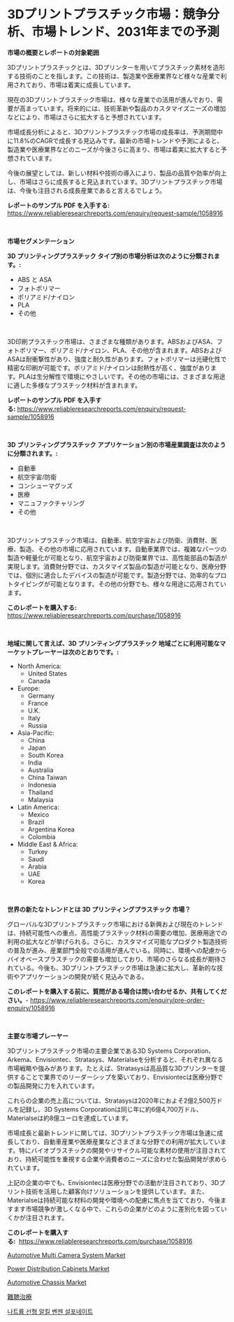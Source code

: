<p><h1>3Dプリントプラスチック市場：競争分析、市場トレンド、2031年までの予測</h1></p><p><strong>市場の概要とレポートの対象範囲</strong></p>
<p><p>3Dプリントプラスチックとは、3Dプリンターを用いてプラスチック素材を造形する技術のことを指します。この技術は、製造業や医療業界など様々な産業で利用されており、市場は着実に成長しています。</p><p>現在の3Dプリントプラスチック市場は、様々な産業での活用が進んでおり、需要が高まっています。将来的には、技術革新や製品のカスタマイズニーズの増加などにより、市場はさらに拡大すると予想されています。</p><p>市場成長分析によると、3Dプリントプラスチック市場の成長率は、予測期間中に11.8%のCAGRで成長する見込みです。最新の市場トレンドや予測によると、製造業や医療業界などのニーズが今後さらに高まり、市場は着実に拡大すると予想されています。</p><p>今後の展望としては、新しい材料や技術の導入により、製品の品質や効率が向上し、市場はさらに成長すると見込まれています。3Dプリントプラスチック市場は、今後も注目される成長産業であると言えるでしょう。</p></p>
<p><strong>レポートのサンプル PDF を入手する:</strong> <a href="https://www.reliableresearchreports.com/enquiry/request-sample/1058916">https://www.reliableresearchreports.com/enquiry/request-sample/1058916</a></p>
<p>&nbsp;</p>
<p><strong>市場セグメンテーション</strong></p>
<p><strong>3D プリンティングプラスチック タイプ別の市場分析は次のように分類されます。:</strong></p>
<p><ul><li>ABS と ASA</li><li>フォトポリマー</li><li>ポリアミド/ナイロン</li><li>PLA</li><li>その他</li></ul></p>
<p>&nbsp;</p>
<p><p>3D印刷プラスチック市場は、さまざまな種類があります。ABSおよびASA、フォトポリマー、ポリアミド/ナイロン、PLA、その他が含まれます。ABSおよびASAは耐衝撃性があり、強度と耐久性があります。フォトポリマーは光硬化性で精密な印刷が可能です。ポリアミド/ナイロンは耐熱性が高く、強度があります。PLAは生分解性で環境にやさしいです。その他の市場には、さまざまな用途に適した多様なプラスチック材料が含まれます。</p></p>
<p><strong>レポートのサンプル PDF を入手する:</strong>&nbsp;<a href="https://www.reliableresearchreports.com/enquiry/request-sample/1058916">https://www.reliableresearchreports.com/enquiry/request-sample/1058916</a></p>
<p>&nbsp;</p>
<p><strong> 3D プリンティングプラスチック アプリケーション別の市場産業調査は次のように分類されます。:</strong></p>
<p><ul><li>自動車</li><li>航空宇宙/防衛</li><li>コンシューマグッズ</li><li>医療</li><li>マニュファクチャリング</li><li>その他</li></ul></p>
<p>&nbsp;</p>
<p><p>3Dプリントプラスチック市場は、自動車、航空宇宙および防衛、消費財、医療、製造、その他の市場に応用されています。自動車業界では、複雑なパーツの製造や軽量化が可能となり、航空宇宙および防衛業界では、高性能部品の製造が実現します。消費財分野では、カスタマイズ製品の製造が可能となり、医療分野では、個別に適合したデバイスの製造が可能です。製造分野では、効率的なプロトタイピングが可能となります。その他の分野でも、様々な用途に応用されています。</p></p>
<p><strong>このレポートを購入する:</strong>&nbsp; <a href="https://www.reliableresearchreports.com/purchase/1058916">https://www.reliableresearchreports.com/purchase/1058916</a></p>
<p>&nbsp;</p>
<p><strong>地域に関して言えば、3D プリンティングプラスチック 地域ごとに利用可能なマーケットプレーヤーは次のとおりです。:</strong></p>
<p><ul>
    <li>
        North America:
        <ul>
            <li>United States</li>
            <li>Canada</li>
        </ul>
    </li>
    <li>
        Europe:
        <ul>
            <li>Germany</li>
            <li>France</li>
            <li>U.K.</li>
            <li>Italy</li>
            <li>Russia</li>
        </ul>
    </li>
    <li>
        Asia-Pacific:
        <ul>
            <li>China</li>
            <li>Japan</li>
            <li>South Korea</li>
            <li>India</li>
            <li>Australia</li>
            <li>China Taiwan</li>
            <li>Indonesia</li>
            <li>Thailand</li>
            <li>Malaysia</li>
        </ul>
    </li>
    <li>
        Latin America:
        <ul>
            <li>Mexico</li>
            <li>Brazil</li>
            <li>Argentina Korea</li>
            <li>Colombia</li>
        </ul>
    </li>
    <li>
        Middle East & Africa:
        <ul>
            <li>Turkey</li>
            <li>Saudi</li>
            <li>Arabia</li>
            <li>UAE</li>
            <li>Korea</li>
        </ul>
    </li>
    </ul></p>
<p>&nbsp;</p>
<p><strong>世界の新たなトレンドとは 3D プリンティングプラスチック 市場？</strong></p>
<p><p>グローバルな3Dプリントプラスチック市場における新興および現在のトレンドは、持続可能性への重点、高性能プラスチック材料の需要の増加、医療用途での利用の拡大などが挙げられる。さらに、カスタマイズ可能なプロダクト製造技術の普及が進み、産業部門全般での活用が進んでいる。同時に、環境への配慮からバイオベースプラスチックの需要も増加しており、市場のさらなる成長が期待されている。今後も、3Dプリントプラスチック市場は急速に拡大し、革新的な技術やアプリケーションの開発が続く見込みである。</p></p>
<p><strong>このレポートを購入する前に、質問がある場合は問い合わせるか、共有してください。</strong>- <a href="https://www.reliableresearchreports.com/enquiry/pre-order-enquiry/1058916">https://www.reliableresearchreports.com/enquiry/pre-order-enquiry/1058916</a></p>
<p>&nbsp;</p>
<p><strong>主要な市場プレーヤー</strong></p>
<p><p>3Dプリントプラスチック市場の主要企業である3D Systems Corporation、Arkema、Envisiontec、Stratasys、Materialseを分析すると、それぞれ異なる市場戦略や強みがあります。たとえば、Stratasysは高品質な3Dプリンターを提供することで業界でのリーダーシップを築いており、Envisiontecは医療分野での製品開発に力を入れています。</p><p>これらの企業の売上高については、Stratasysは2020年におよそ2億2,500万ドルを記録し、3D Systems Corporationは同じ年に約6億4,700万ドル、Materialseは約8億ユーロを達成しています。</p><p>市場成長と最新トレンドに関しては、3Dプリントプラスチック市場は急速に成長しており、自動車産業や医療産業などさまざまな分野での利用が拡大しています。特にバイオプラスチックの開発やリサイクル可能な素材の使用が注目されており、持続可能性を重視する企業や消費者のニーズに合わせた製品開発が求められています。</p><p>上記の企業の中でも、Envisiontecは医療分野での活動が注目されており、3Dプリント技術を活用した顧客向けソリューションを提供しています。また、Materialseは持続可能な材料の開発や環境への配慮に焦点を当てており、今後ますます市場競争が激しくなる中で、これらの企業がどのように差別化を図っていくかが注目されます。</p></p>
<p><strong>このレポートを購入する:</strong>&nbsp;&nbsp;<a href="https://www.reliableresearchreports.com/purchase/1058916">https://www.reliableresearchreports.com/purchase/1058916</a></p>
<p><p><a href="https://issuu.com/reportprime-2/docs/automotive-multi-camera-system-market-size-2030.pp">Automotive Multi Camera System Market</a></p><p><a href="https://github.com/bmorecock/Market-Research-Report-List-2/blob/main/power-distribution-cabinets-market.md">Power Distribution Cabinets Market</a></p><p><a href="https://issuu.com/reportprime-2/docs/automotive-chassis-market-size-2030.pptx">Automotive Chassis Market</a></p><p><a href="https://medium.com/@alicequigley2023/%E8%81%B4%E8%A6%9A%E9%9A%9C%E5%AE%B3%E6%B2%BB%E7%99%82%E3%81%AE%E5%B8%82%E5%A0%B4%E8%AA%BF%E6%9F%BB%E3%83%AC%E3%83%9D%E3%83%BC%E3%83%88-%E3%81%9D%E3%81%AE%E6%AD%B4%E5%8F%B2%E3%81%A8%E4%BA%88%E6%B8%AC2031-2031-4ef6cb8d8828">難聴治療</a></p><p><a href="https://medium.com/@jackiefauhey9089475/%EC%84%A0%ED%98%95-%EC%95%8C%ED%82%AC-%EB%B2%A4%EC%A0%A0-%EC%88%A0%ED%8C%90%EC%82%B0-%EB%82%98%ED%8A%B8%EB%A5%A8-%EC%8B%9C%EC%9E%A5-%ED%8A%B8%EB%A0%8C%EB%93%9C-%EC%98%88%EC%B8%A1-%EB%B0%8F-2031%EB%85%84%EA%B9%8C%EC%A7%80%EC%9D%98-%EA%B2%BD%EC%9F%81-%EB%B6%84%EC%84%9D-dd8f3a441a33">나트륨 선형 알킬 벤젠 설포네이트</a></p></p>